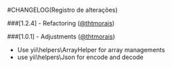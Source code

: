 ﻿#CHANGELOG(Registro de alterações)

###[1.2.4] - Refactoring ([@thtmorais](https://gitlab.com/thtmorais))

###[1.0.1] - Adjustments ([@thtmorais](https://gitlab.com/thtmorais))
- Use yii\helpers\ArrayHelper for array managements
- use yii\helpers\Json for encode and decode
